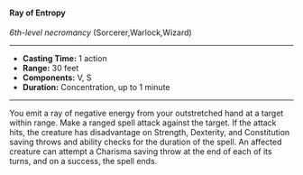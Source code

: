 #### Ray of Entropy
*6th-level necromancy* (Sorcerer,Warlock,Wizard)
___
- **Casting Time:** 1 action
- **Range:** 30 feet
- **Components:** V, S
- **Duration:** Concentration, up to 1 minute
---
You emit a ray of negative energy from your
outstretched hand at a target within range. Make a
ranged spell attack against the target. If the attack
hits, the creature has disadvantage on Strength,
Dexterity, and Constitution saving throws and
ability checks for the duration of the spell.
An affected creature can attempt a Charisma
saving throw at the end of each of its turns, and on
a success, the spell ends.
